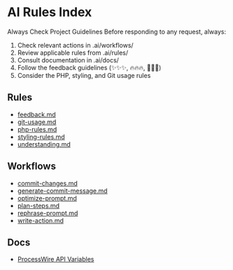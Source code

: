 # AI Rules Index

Always Check Project Guidelines
Before responding to any request, always:

1. Check relevant actions in .ai/workflows/
2. Review applicable rules from .ai/rules/
3. Consult documentation in .ai/docs/
4. Follow the feedback guidelines (✨✨✨, 🔥🔥🔥, 🎉🎉🎉)
5. Consider the PHP, styling, and Git usage rules

## Rules
- [feedback.md](./rules/feedback.md)
- [git-usage.md](./rules/git-usage.md)
- [php-rules.md](./rules/php-rules.md)
- [styling-rules.md](./rules/styling-rules.md)
- [understanding.md](./rules/understanding.md)

## Workflows
- [commit-changes.md](./workflows/commit-changes.md)
- [generate-commit-message.md](./workflows/generate-commit-message.md)
- [optimize-prompt.md](./workflows/optimize-prompt.md)
- [plan-steps.md](./workflows/plan-steps.md)
- [rephrase-prompt.md](./workflows/rephrase-prompt.md)
- [write-action.md](./workflows/write-action.md)

## Docs
- [ProcessWire API Variables](./docs/processwire/index.md)
